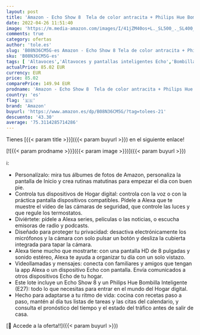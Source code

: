 ```yaml
---
layout: post
title: 'Amazon - Echo Show 8  Tela de color antracita + Philips Hue Bombilla Inteligente  E27   compatible con Alexa'
date: 2022-04-26 11:51:40
image: 'https://m.media-amazon.com/images/I/41jZM40os+L._SL500_._SL400_.jpg'
comments: true
category: ofertas
author: 'tole.es'
slug: 'B08N36CM5G-es Amazon - Echo Show 8 Tela de color antracita + Philips Hue...'
sku: 'B08N36CM5G-es'
tags: [ 'Altavoces','Altavoces y pantallas inteligentes Echo','Bombillas','Bombillas LED','Dispositivos Amazon','Dispositivos Amazon y Accesorios','Electrónica','Equipos de audio y Hi-Fi','Iluminación','Paquetes de dispositivos','alexa','amazon','hue','philips','🇪🇸', ]
actualPrice: 85.02 EUR
currency: EUR
price: 85.02
comparePrice: 149.94 EUR
prodname: 'Amazon - Echo Show 8  Tela de color antracita + Philips Hue Bombilla Inteligente  E27   compatible con Alexa'
country: 'es'
flag: '🇪🇸'
brand: 'Amazon'
buyurl: 'https://www.amazon.es/dp/B08N36CM5G/?tag=tolees-21'
descuento: '43.30'
average: '75.3114285714286'
---
```


Tienes [{{< param title >}}]({{< param buyurl >}}) en el siguiente enlace!

[![{{< param prodname >}}]({{< param image >}})]({{< param buyurl >}})

ℹ️:

- Personalízalo: mira tus álbumes de fotos de Amazon, personaliza la pantalla de Inicio y crea rutinas matutinas para empezar el día con buen pie.
- Controla tus dispositivos de Hogar digital: controla con la voz o con la práctica pantalla dispositivos compatibles. Pídele a Alexa que te muestre el vídeo de las cámaras de seguridad, que controle las luces y que regule los termostatos.
- Diviértete: pídele a Alexa series, películas o las noticias, o escucha emisoras de radio y podcasts.
- Diseñado para proteger tu privacidad: desactiva electrónicamente los micrófonos y la cámara con solo pulsar un botón y desliza la cubierta integrada para tapar la cámara.
- Alexa tiene mucho que mostrarte: con una pantalla HD de 8 pulgadas y sonido estéreo, Alexa te ayuda a organizar tu día con un solo vistazo.
- Videollamadas y mensajes: conecta con familiares y amigos que tengan la app Alexa o un dispositivo Echo con pantalla. Envía comunicados a otros dispositivos Echo de tu hogar.
- Este lote incluye un Echo Show 8 y un Philips Hue Bombilla Inteligente (E27): todo lo que necesitas para entrar en el mundo del Hogar digital.
- Hecho para adaptarse a tu ritmo de vida: cocina con recetas paso a paso, mantén al día tus listas de tareas y las citas del calendario, y consulta el pronóstico del tiempo y el estado del tráfico antes de salir de casa.

[🛒 Accede a la oferta!!]({{< param buyurl >}})
